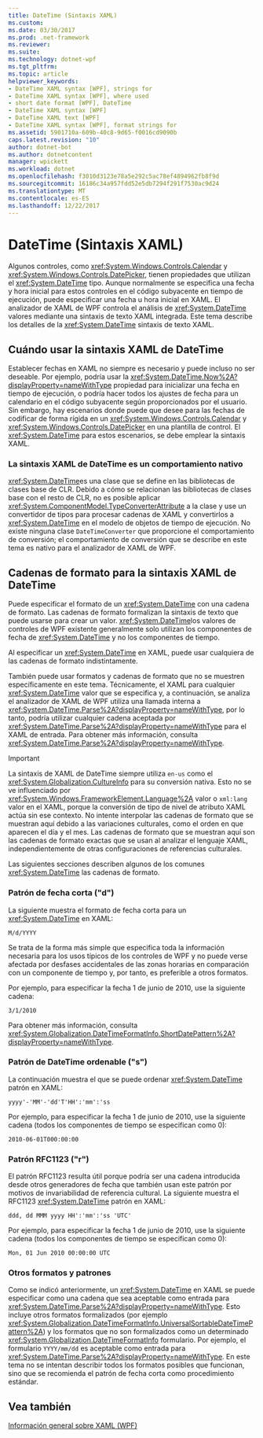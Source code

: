 ```yaml
---
title: DateTime (Sintaxis XAML)
ms.custom: 
ms.date: 03/30/2017
ms.prod: .net-framework
ms.reviewer: 
ms.suite: 
ms.technology: dotnet-wpf
ms.tgt_pltfrm: 
ms.topic: article
helpviewer_keywords:
- DateTime XAML syntax [WPF], strings for
- DateTime XAML syntax [WPF], where used
- short date format [WPF], DateTime
- DateTime XAML syntax [WPF]
- DateTime XAML text [WPF]
- DateTime XAML syntax [WPF], format strings for
ms.assetid: 5901710a-609b-40c8-9d65-f0016cd9090b
caps.latest.revision: "10"
author: dotnet-bot
ms.author: dotnetcontent
manager: wpickett
ms.workload: dotnet
ms.openlocfilehash: f3010d3123e78a5e292c5ac78ef4894962fb8f9d
ms.sourcegitcommit: 16186c34a957fdd52e5db7294f291f7530ac9d24
ms.translationtype: MT
ms.contentlocale: es-ES
ms.lasthandoff: 12/22/2017
---
```

# <a name="datetime-xaml-syntax"></a>DateTime (Sintaxis XAML)
Algunos controles, como <xref:System.Windows.Controls.Calendar> y <xref:System.Windows.Controls.DatePicker>, tienen propiedades que utilizan el <xref:System.DateTime> tipo. Aunque normalmente se especifica una fecha y hora inicial para estos controles en el código subyacente en tiempo de ejecución, puede especificar una fecha u hora inicial en XAML. El analizador de XAML de WPF controla el análisis de <xref:System.DateTime> valores mediante una sintaxis de texto XAML integrada. Este tema describe los detalles de la <xref:System.DateTime> sintaxis de texto XAML.  
  
  
<a name="where_datetime_xaml_syntax_is_used"></a>   
## <a name="when-to-use-datetime-xaml-syntax"></a>Cuándo usar la sintaxis XAML de DateTime  
 Establecer fechas en XAML no siempre es necesario y puede incluso no ser deseable. Por ejemplo, podría usar la <xref:System.DateTime.Now%2A?displayProperty=nameWithType> propiedad para inicializar una fecha en tiempo de ejecución, o podría hacer todos los ajustes de fecha para un calendario en el código subyacente según proporcionados por el usuario. Sin embargo, hay escenarios donde puede que desee para las fechas de codificar de forma rígida en un <xref:System.Windows.Controls.Calendar> y <xref:System.Windows.Controls.DatePicker> en una plantilla de control. El <xref:System.DateTime> para estos escenarios, se debe emplear la sintaxis XAML.  
  
### <a name="datetime-xaml-syntax-is-a-native-behavior"></a>La sintaxis XAML de DateTime es un comportamiento nativo  
 <xref:System.DateTime>es una clase que se define en las bibliotecas de clases base de CLR. Debido a cómo se relacionan las bibliotecas de clases base con el resto de CLR, no es posible aplicar <xref:System.ComponentModel.TypeConverterAttribute> a la clase y use un convertidor de tipos para procesar cadenas de XAML y convertirlos a <xref:System.DateTime> en el modelo de objetos de tiempo de ejecución. No existe ninguna clase `DateTimeConverter` que proporcione el comportamiento de conversión; el comportamiento de conversión que se describe en este tema es nativo para el analizador de XAML de WPF.  
  
<a name="format_strings_for_datetime_xaml_syntax"></a>   
## <a name="format-strings-for-datetime-xaml-syntax"></a>Cadenas de formato para la sintaxis XAML de DateTime  
 Puede especificar el formato de un <xref:System.DateTime> con una cadena de formato. Las cadenas de formato formalizan la sintaxis de texto que puede usarse para crear un valor. <xref:System.DateTime>los valores de controles de WPF existente generalmente solo utilizan los componentes de fecha de <xref:System.DateTime> y no los componentes de tiempo.  
  
 Al especificar un <xref:System.DateTime> en XAML, puede usar cualquiera de las cadenas de formato indistintamente.  
  
 También puede usar formatos y cadenas de formato que no se muestren específicamente en este tema. Técnicamente, el XAML para cualquier <xref:System.DateTime> valor que se especifica y, a continuación, se analiza el analizador de XAML de WPF utiliza una llamada interna a <xref:System.DateTime.Parse%2A?displayProperty=nameWithType>, por lo tanto, podría utilizar cualquier cadena aceptada por <xref:System.DateTime.Parse%2A?displayProperty=nameWithType> para el XAML de entrada. Para obtener más información, consulta <xref:System.DateTime.Parse%2A?displayProperty=nameWithType>.  
  
> [!IMPORTANT]
>  La sintaxis de XAML de DateTime siempre utiliza `en-us` como el <xref:System.Globalization.CultureInfo> para su conversión nativa. Esto no se ve influenciado por <xref:System.Windows.FrameworkElement.Language%2A> valor o `xml:lang` valor en el XAML, porque la conversión de tipo de nivel de atributo XAML actúa sin ese contexto. No intente interpolar las cadenas de formato que se muestran aquí debido a las variaciones culturales, como el orden en que aparecen el día y el mes. Las cadenas de formato que se muestran aquí son las cadenas de formato exactas que se usan al analizar el lenguaje XAML, independientemente de otras configuraciones de referencias culturales.  
  
 Las siguientes secciones describen algunos de los comunes <xref:System.DateTime> las cadenas de formato.  
  
### <a name="short-date-pattern-d"></a>Patrón de fecha corta ("d")  
 La siguiente muestra el formato de fecha corta para un <xref:System.DateTime> en XAML:  
  
 `M/d/YYYY`  
  
 Se trata de la forma más simple que especifica toda la información necesaria para los usos típicos de los controles de WPF y no puede verse afectada por desfases accidentales de las zonas horarias en comparación con un componente de tiempo y, por tanto, es preferible a otros formatos.  
  
 Por ejemplo, para especificar la fecha 1 de junio de 2010, use la siguiente cadena:  
  
 `3/1/2010`  
  
 Para obtener más información, consulta <xref:System.Globalization.DateTimeFormatInfo.ShortDatePattern%2A?displayProperty=nameWithType>.  
  
### <a name="sortable-datetime-pattern-s"></a>Patrón de DateTime ordenable ("s")  
 La continuación muestra el que se puede ordenar <xref:System.DateTime> patrón en XAML:  
  
 `yyyy'-'MM'-'dd'T'HH':'mm':'ss`  
  
 Por ejemplo, para especificar la fecha 1 de junio de 2010, use la siguiente cadena (todos los componentes de tiempo se especifican como 0):  
  
 `2010-06-01T000:00:00`  
  
### <a name="rfc1123-pattern-r"></a>Patrón RFC1123 ("r")  
 El patrón RFC1123 resulta útil porque podría ser una cadena introducida desde otros generadores de fecha que también usan este patrón por motivos de invariabilidad de referencia cultural. La siguiente muestra el RFC1123 <xref:System.DateTime> patrón en XAML:  
  
 `ddd, dd MMM yyyy HH':'mm':'ss 'UTC'`  
  
 Por ejemplo, para especificar la fecha 1 de junio de 2010, use la siguiente cadena (todos los componentes de tiempo se especifican como 0):  
  
 `Mon, 01 Jun 2010 00:00:00 UTC`  
  
### <a name="other-formats-and-patterns"></a>Otros formatos y patrones  
 Como se indicó anteriormente, un <xref:System.DateTime> en XAML se puede especificar como una cadena que sea aceptable como entrada para <xref:System.DateTime.Parse%2A?displayProperty=nameWithType>. Esto incluye otros formatos formalizados (por ejemplo <xref:System.Globalization.DateTimeFormatInfo.UniversalSortableDateTimePattern%2A>) y los formatos que no son formalizados como un determinado <xref:System.Globalization.DateTimeFormatInfo> formulario. Por ejemplo, el formulario `YYYY/mm/dd` es aceptable como entrada para <xref:System.DateTime.Parse%2A?displayProperty=nameWithType>. En este tema no se intentan describir todos los formatos posibles que funcionan, sino que se recomienda el patrón de fecha corta como procedimiento estándar.  
  
## <a name="see-also"></a>Vea también  
 [Información general sobre XAML (WPF)](../../../../docs/framework/wpf/advanced/xaml-overview-wpf.md)
